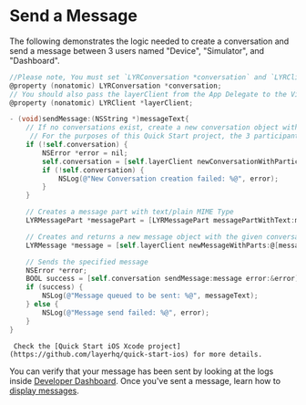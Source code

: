 # Send a Message
The following demonstrates the logic needed to create a conversation and send a message between 3 users named "Device", "Simulator", and "Dashboard".

```objectivec
//Please note, You must set `LYRConversation *conversation` and `LYRClient *layerClient` as properties of the ViewController.
@property (nonatomic) LYRConversation *conversation;
// You should also pass the layerClient from the App Delegate to the ViewController.
@property (nonatomic) LYRClient *layerClient;

- (void)sendMessage:(NSString *)messageText{
    // If no conversations exist, create a new conversation object with two participants
     // For the purposes of this Quick Start project, the 3 participants in this conversation are 'Device'  (the authenticated user id), 'Simulator', and 'Dashboard'.
    if (!self.conversation) {
        NSError *error = nil;
        self.conversation = [self.layerClient newConversationWithParticipants:[NSSet setWithArray:@[ @"Simulator", @ "Dashboard" ]] options:nil error:&error];
        if (!self.conversation) {
            NSLog(@"New Conversation creation failed: %@", error);
        }
    }

    // Creates a message part with text/plain MIME Type
    LYRMessagePart *messagePart = [LYRMessagePart messagePartWithText:messageText];

    // Creates and returns a new message object with the given conversation and array of message parts
    LYRMessage *message = [self.layerClient newMessageWithParts:@[messagePart] options:@{LYRMessageOptionsPushNotificationAlertKey: messageText} error:nil];

    // Sends the specified message
    NSError *error;
    BOOL success = [self.conversation sendMessage:message error:&error];
    if (success) {
        NSLog(@"Message queued to be sent: %@", messageText);
    } else {
        NSLog(@"Message send failed: %@", error);
    }
}
```

```emphasis
 Check the [Quick Start iOS Xcode project](https://github.com/layerhq/quick-start-ios) for more details.
```

You can verify that your message has been sent by looking at the logs inside [Developer Dashboard](https://developer.layer.com). Once you've sent a message, learn how to [display messages](/docs/quick-start/ios#display-messages).
